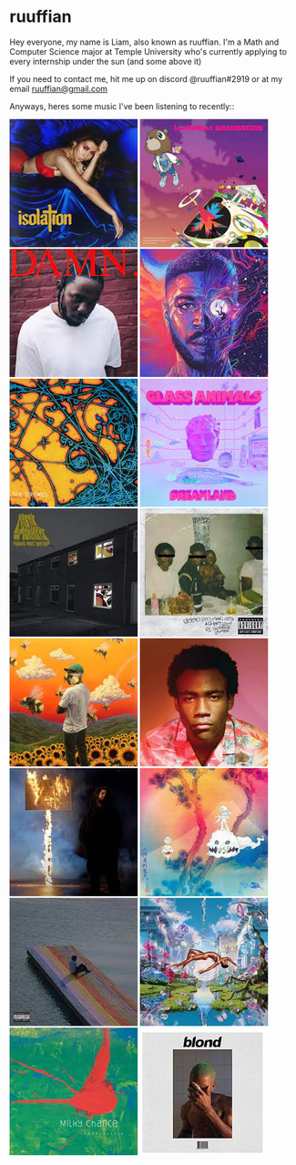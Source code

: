 # ruuffian
Hey everyone, my name is Liam, also known as ruuffian. I'm a Math and Computer Science major at Temple University who's currently applying to every internship under the sun (and some above it)

If you need to contact me, hit me up on discord @ruuffian#2919 or at my email ruuffian@gmail.com

Anyways, heres some music I've been listening to recently::


![Isolation by Kali Uchis](resources/isolation.png)
![Graduation by Kanye](resources/graduation.png)
![DAMN by Kendrick Lamar](resources/kendrick-damn.png)
![Man on the Moon 3 by Kid Cudi](resources/man-on-the-moon-3.png)
![Is This It by The Strokes](resources/is-this-it.png)
![Dreamland by Glass Animals](resources/dreamland.png)
![Favourite Worst Nightmare by Arctic Monkeys](resources/favourite-worst-nightmare.png)
![good kid, m.A.A.d city by Kendrick Lamar](resources/good-kid.png)
![Flower Boy by Tyler the Creator](resources/flower-boy.png)
![Because the Internet by Childish Gambino](resources/because-the-internet.png)
![The Off-Season by J.Cole](resources/off-season.png)
![Kids See Ghosts by Various Artists](resources/kids-see-ghosts.png)
![The Melodic Blue by Baby Keem](resources/the-melodic-blue.png)
![Montero by Lil Nas X](resources/montero.png)
![Sadnecessary by Milky Chance](resources/sadnecessary.png)
![Blonde by Frank Ocean](resources/blonde.png)
